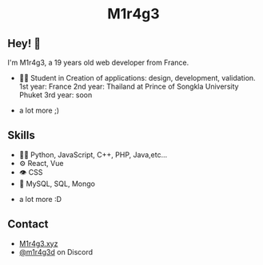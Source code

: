 <h2 align="center>
  <img src="https://img.shields.io/badge/mac%20os-000000?style=for-the-badge&logo=apple&logoColor=white" />
<h2/>
<h1 align="center">
  M1r4g3
</h1>

## Hey! 👋
I'm M1r4g3, a 19 years old web developer from France.

- 👨‍💻 Student in Creation of applications: design, development, validation.
  1st year: France 
  2nd year: Thailand at Prince of Songkla University Phuket
  3rd year: soon
  
+ a lot more ;)

## Skills
- 👨‍💻 Python, JavaScript, C++, PHP, Java,etc...
- ⚙️ React, Vue
- 👁️ CSS
- 💽 MySQL, SQL, Mongo
+ a lot more :D

## Contact
- [M1r4g3.xyz](https://M1r4g3.xyz)
- [@m1r4g3d](https://discord.com/users/744892863367872552) on Discord
